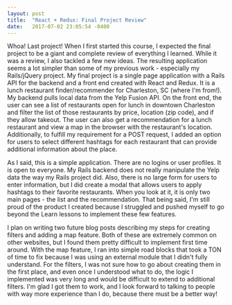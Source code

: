 ```yaml
---
layout: post
title:  "React + Redux: Final Project Review"
date:   2017-07-02 23:05:54 -0400
---
```



Whoa! Last project! When I first started this course, I expected the final project to be a giant and complete review of everything I learned. While it was a review, I also tackled a few new ideas. The resulting application seems a lot simpler than some of my previous work - especially my Rails/jQuery project. My final project is a single page application with a Rails API for the backend and a front end created with React and Redux. It is a lunch restaurant finder/recommender for Charleston, SC (where I'm from!). My backend pulls local data from the Yelp Fusion API. On the front end, the user can see a list of restaurants open for lunch in downtown Charleston and filter the list of those restaurants by price, location (zip code), and if they allow takeout. The user can also get a recommendation for a lunch restaurant and view a map in the browser with the restaurant's location. Additionally, to fulfill my requirement for a POST request, I added an option for users to select different hashtags for each restaurant that can provide additional information about the place. 

As I said, this is a simple application. There are no logins or user profiles. It is open to everyone. My Rails backend does not really manipulate the Yelp data the way my Rails project did. Also, there is no large form for users to enter information, but I did create a modal that allows users to apply hashtags to their favorite restaurants. When you look at it, it is only two main pages - the list and the recommendation. That being said, I'm still proud of the product I created because I struggled and pushed myself to go beyond the Learn lessons to implement these few features. 

I plan on writing two future blog posts describing my steps for creating filters and adding a map feature. Both of these are extremely common on other websites, but I found them pretty difficult to implement first time around. With the map feature, I ran into simple road blocks that took a TON of time to fix because I was using an external module that I didn't fully understand. For the filters, I was not sure how to go about creating them in the first place, and even once I understood what to do, the logic I implemented was very long and would be difficult to extend to additional filters. I'm glad I got them to work, and I look forward to talking to people with way more experience than I do, because there must be a better way!
